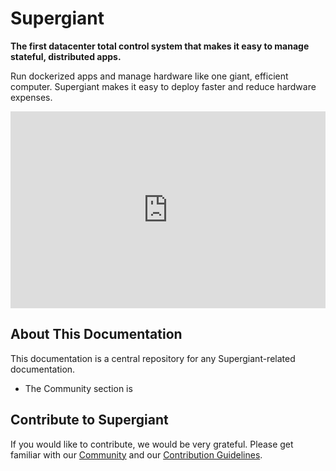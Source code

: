 [Contrib Guide]: ./docs/community/contribution-guidelines.md "Supergiant Community Contribution Guidelines"
[Community]: ./docs/community/ "The Supergiant Community"

# Supergiant

**The first datacenter total control system that makes it easy to manage stateful, distributed apps.**


Run dockerized apps and manage hardware like one giant, efficient computer. Supergiant makes it easy to deploy faster and reduce hardware expenses.

<iframe
  src="https://www.youtube.com/embed/YORNBfoC3-I"
  allowfullscreen
  frameborder="0"
  width="100%"
  height="315"
  >

  **Watch the Supergiant Introduction video to learn more.**

</iframe>


## About This Documentation

This documentation is a central repository for any Supergiant-related documentation.

* The Community section is


## Contribute to Supergiant

If you would like to contribute, we would be very grateful. Please get familiar with our [Community][Community] and our [Contribution Guidelines][Contrib Guide].
